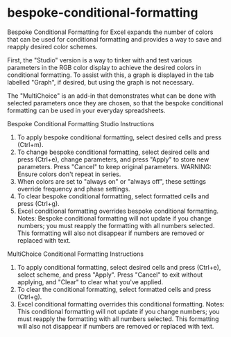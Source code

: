 # bespoke-conditional-formatting
Bespoke Conditional Formatting for Excel expands the number of colors that can be used for conditional formatting and provides a way to save and reapply desired color schemes.

First, the "Studio" version is a way to tinker with and test various parameters in the RGB color display to achieve the desired colors in conditional formatting.  To assist with this, a graph is displayed in the tab labelled "Graph", if desired, but using the graph is not necessary.

The "MultiChoice" is an add-in that demonstrates what can be done with selected parameters once they are chosen, so that the bespoke conditional formatting can be used in your everyday spreadsheets.

Bespoke Conditional Formatting Studio Instructions
1.	To apply bespoke conditional formatting, select desired cells and press (Ctrl+m).
2.	To change bespoke conditional formatting, select desired cells and press (Ctrl+e), change parameters, and press "Apply" to store new parameters.  Press "Cancel" to keep original parameters.  WARNING:  Ensure colors don't repeat in series.
3.	When colors are set to "always on" or "always off", these settings override frequency and phase settings.
4.	To clear bespoke conditional formatting, select formatted cells and press (Ctrl+g).
5.	Excel conditional formatting overrides bespoke conditional formatting.
Notes:  Bespoke conditional formatting will not update if you change numbers; you must reapply the formatting with all numbers selected.  This formatting will also not disappear if numbers are removed or replaced with text.

MultiChoice Conditional Formatting Instructions
1.	To apply conditional formatting, select desired cells and press (Ctrl+e), select scheme, and press "Apply".  Press "Cancel" to exit without applying, and "Clear" to clear what you've applied.
2.	To clear the conditional formatting, select formatted cells and press (Ctrl+g).
3.	Excel conditional formatting overrides this conditional formatting.
Notes:  This conditional formatting will not update if you change numbers; you must reapply the formatting with all numbers selected.  This formatting will also not disappear if numbers are removed or replaced with text.
